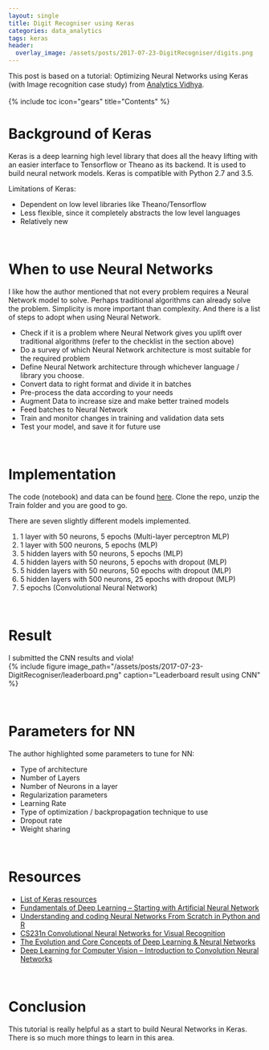 ```yaml
---
layout: single
title: Digit Recogniser using Keras
categories: data_analytics
tags: keras
header:
  overlay_image: /assets/posts/2017-07-23-DigitRecogniser/digits.png
---
```


This post is based on a tutorial: Optimizing Neural Networks using Keras (with Image recognition case study) from [Analytics Vidhya](https://www.analyticsvidhya.com/blog/2016/10/tutorial-optimizing-neural-networks-using-keras-with-image-recognition-case-study/). <br />
<br />
{% include toc icon="gears" title="Contents" %}

# Background of Keras
Keras is a deep learning high level library that does all the heavy lifting with an easier interface to Tensorflow or Theano as its backend. It 
is used to build neural network models. Keras is compatible with Python 2.7 and 3.5. <br />

Limitations of Keras: <br />
- Dependent on low level libraries like Theano/Tensorflow
- Less flexible, since it completely abstracts the low level languages
- Relatively new

<br />

# When to use Neural Networks
I like how the author mentioned that not every problem requires a Neural Network model to solve. Perhaps traditional algorithms can already solve
the problem. Simplicity is more important than complexity. And there is a list of steps to adopt when using Neural Network. <br />

- Check if it is a problem where Neural Network gives you uplift over traditional algorithms (refer to the checklist in the section above)
- Do a survey of which Neural Network architecture is most suitable for the required problem
- Define Neural Network architecture through whichever language / library you choose.
- Convert data to right format and divide it in batches
- Pre-process the data according to your needs
- Augment Data to increase size and make better trained models
- Feed batches to Neural Network
- Train and monitor changes in training and validation data sets
- Test your model, and save it for future use

<br />

# Implementation
The code (notebook) and data can be found [here](https://github.com/keelezibel/DigitRecogniser). Clone the repo, unzip the Train folder
and you are good to go.<br />

There are seven slightly different models implemented. 
1. 1 layer with 50 neurons, 5 epochs (Multi-layer perceptron MLP)
2. 1 layer with 500 neurons, 5 epochs (MLP)
3. 5 hidden layers with 50 neurons, 5 epochs (MLP)
4. 5 hidden layers with 50 neurons, 5 epochs with dropout (MLP)
5. 5 hidden layers with 50 neurons, 50 epochs with dropout (MLP)
6. 5 hidden layers with 500 neurons, 25 epochs with dropout (MLP)
7. 5 epochs (Convolutional Neural Network)

<br />

# Result
I submitted the CNN results and viola! <br />
{% include figure image_path="/assets/posts/2017-07-23-DigitRecogniser/leaderboard.png" caption="Leaderboard result using CNN" %} 

<br />

# Parameters for NN
The author highlighted some parameters to tune for NN:
- Type of architecture
- Number of Layers
- Number of Neurons in a layer
- Regularization parameters
- Learning Rate
- Type of optimization / backpropagation technique to use
- Dropout rate
- Weight sharing

<br />

# Resources
- [List of Keras resources](https://github.com/fchollet/keras-resources)
- [Fundamentals of Deep Learning – Starting with Artificial Neural Network](https://www.analyticsvidhya.com/blog/2016/03/introduction-deep-learning-fundamentals-neural-networks/)
- [Understanding and coding Neural Networks From Scratch in Python and R](https://www.analyticsvidhya.com/blog/2017/05/neural-network-from-scratch-in-python-and-r/)
- [CS231n Convolutional Neural Networks for Visual Recognition](http://cs231n.github.io/neural-networks-3/#baby)
- [The Evolution and Core Concepts of Deep Learning & Neural Networks](https://www.analyticsvidhya.com/blog/2016/08/evolution-core-concepts-deep-learning-neural-networks/)
- [Deep Learning for Computer Vision – Introduction to Convolution Neural Networks](https://www.analyticsvidhya.com/blog/2016/04/deep-learning-computer-vision-introduction-convolution-neural-networks/)

<br />

# Conclusion
This tutorial is really helpful as a start to build Neural Networks in Keras. There is so much more things to learn in this area.